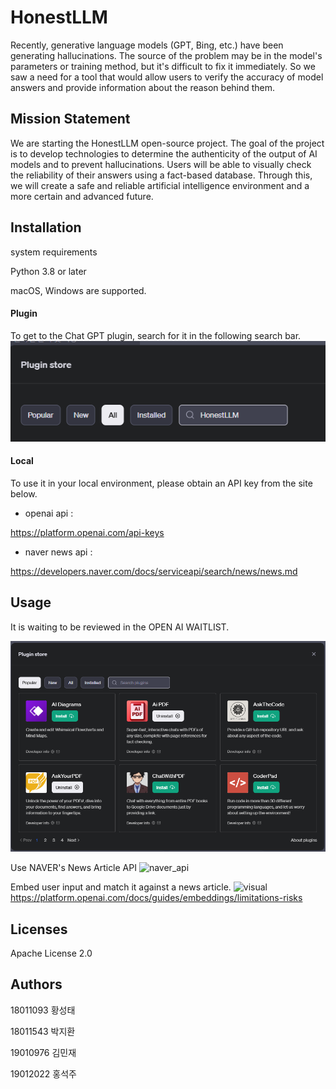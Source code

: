# HonestLLM

Recently, generative language models (GPT, Bing, etc.) have been generating
hallucinations.
The source of the problem may be in the model's parameters or training method, but it's
difficult to fix it immediately.
So we saw a need for a tool that would allow users to verify the accuracy of model answers
and provide information about the reason behind them.

## Mission Statement
We are starting the HonestLLM open-source project.
The goal of the project is to develop technologies to determine the authenticity of the output
of AI models and to prevent hallucinations. Users will be able to visually check the reliability
of their answers using a fact-based database.
Through this, we will create a safe and reliable artificial intelligence environment and a more
certain and advanced future.

## Installation
system requirements

Python 3.8 or later

macOS, Windows are supported.

#### Plugin
To get to the Chat GPT plugin, search for it in the following search bar.
![plugin_use](./img/Plugin_use.png)

#### Local
To use it in your local environment, please obtain an API key from the site below.
* openai api :


https://platform.openai.com/api-keys
* naver news api :


https://developers.naver.com/docs/serviceapi/search/news/news.md




## Usage
It is waiting to be reviewed in the OPEN AI WAITLIST.

![installation](./img/installation.png)

Use NAVER's News Article API
![naver_api](./img/naver_api.png)

Embed user input and match it against a news article.
![visual](./img/embeddings_visual.png)
https://platform.openai.com/docs/guides/embeddings/limitations-risks




## Licenses

  
Apache License 2.0  


## Authors

18011093 황성태  

18011543 박지환  

19010976 김민재  

19012022 홍석주  



## 
